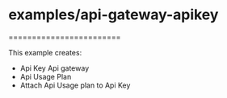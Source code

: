 # examples/api-gateway-apikey
========================

This example creates:
- Api Key Api gateway
- Api Usage Plan
- Attach Api Usage plan to Api Key
